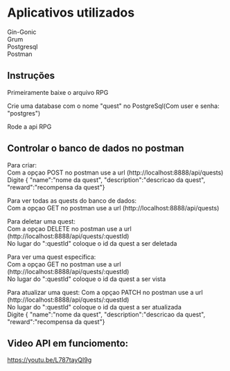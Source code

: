 # Aplicativos utilizados

Gin-Gonic    
Grum    
Postgresql    
Postman    

## Instruções

Primeiramente baixe o arquivo RPG    

Crie uma database com o nome "quest" no PostgreSql(Com user e senha: "postgres")    

Rode a api RPG    

## Controlar o banco de dados no postman
Para criar:    
Com a opçao POST no postman use a url (http://localhost:8888/api/quests)    
Digite { "name":"nome da quest", "description":"descricao da quest", "reward":"recompensa da quest"}

Para ver todas as quests do banco de dados:    
Com a opçao GET no postman use a url (http://localhost:8888/api/quests)    

Para deletar uma quest:    
Com a opçao DELETE no postman use a url (http://localhost:8888/api/quests/:questId)    
No lugar do ":questId" coloque o id da quest a ser deletada    

Para ver uma quest especifica:        
Com a opçao GET no postman use a url (http://localhost:8888/api/quests/:questId)    
No lugar do ":questId" coloque o id da quest a ser vista    

Para atualizar uma quest:
Com a opçao PATCH no postman use a url (http://localhost:8888/api/quests/:questId)       
No lugar do ":questId" coloque o id da quest a ser atualizada    
Digite { "name":"nome da quest", "description":"descricao da quest", "reward":"recompensa da quest"}    

## Video API em funciomento:

https://youtu.be/L787tayQI9g


